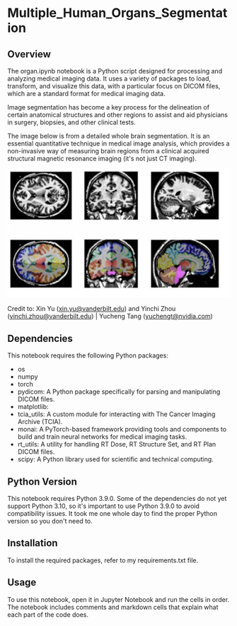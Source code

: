# Multiple_Human_Organs_Segmentation


## Overview

The organ.ipynb notebook is a Python script designed for processing and analyzing medical imaging data. It uses a variety of packages to load, transform, and visualize this data, with a particular focus on DICOM files, which are a standard format for medical imaging data.

Image segmentation has become a key process for the delineation of certain anatomical structures and other regions to assist and aid physicians in surgery, biopsies, and other clinical tests.

The image below is from a detailed whole brain segmentation. It is an essential quantitative technique in medical image analysis, which provides a non-invasive way of measuring brain regions from a clinical acquired structural magnetic resonance imaging (it's not just CT imaging). 

![brain_MRI](<assets/Brain Segmentation.png>)

Credit to:  Xin Yu (xin.yu@vanderbilt.edu) and Yinchi Zhou (yinchi.zhou@vanderbilt.edu) | Yucheng Tang (yuchengt@nvidia.com) 

## Dependencies

This notebook requires the following Python packages:

* os
* numpy
* torch
* pydicom: A Python package specifically for parsing and manipulating DICOM files.
* matplotlib: 
* tcia_utils: A custom module for interacting with The Cancer Imaging Archive (TCIA).
* monai: A PyTorch-based framework providing tools and components to build and train neural networks for medical imaging tasks.
* rt_utils: A utility for handling RT Dose, RT Structure Set, and RT Plan DICOM files.
* scipy: A Python library used for scientific and technical computing.


## Python Version

This notebook requires Python 3.9.0. Some of the dependencies do not yet support Python 3.10, so it's important to use Python 3.9.0 to avoid compatibility issues. It took me one whole day to find the proper Python version so you don't need to.

## Installation

To install the required packages, refer to my requirements.txt file.

## Usage

To use this notebook, open it in Jupyter Notebook and run the cells in order. The notebook includes comments and markdown cells that explain what each part of the code does.